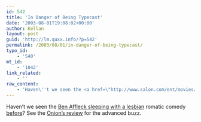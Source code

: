 ```yaml
---
id: 542
title: 'In Danger of Being Typecast'
date: '2003-08-01T19:08:02+00:00'
author: Kellan
layout: post
guid: 'http://lm.quxx.info/?p=542'
permalink: /2003/08/01/in-danger-of-being-typecast/
typo_id:
    - '540'
mt_id:
    - '1042'
link_related:
    - ''
raw_content:
    - 'Haven\''t we seen the <a href=\"http://www.salon.com/ent/movies/review/2003/07/30/gigli/\">Ben Affleck sleeping with a lesbian</a> romatic comedy <a href=\"http://us.imdb.com/Title?0118842\">before</a>?  See the <a href=\"http://www.theonion.com/onion3929/gigli_focus_groups.html\">Onion\''s review</a> for the advanced buzz.'
---
```


Haven’t we seen the [Ben Affleck sleeping with a lesbian](http://www.salon.com/ent/movies/review/2003/07/30/gigli/) romatic comedy [before](http://us.imdb.com/Title?0118842)? See the [Onion’s review](http://www.theonion.com/onion3929/gigli_focus_groups.html) for the advanced buzz.